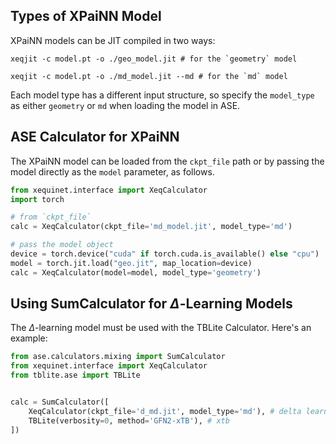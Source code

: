## Types of XPaiNN Model

XPaiNN models can be JIT compiled in two ways:

```shell
xeqjit -c model.pt -o ./geo_model.jit # for the `geometry` model

xeqjit -c model.pt -o ./md_model.jit --md # for the `md` model
```

Each model type has a different input structure, so specify the `model_type` as either `geometry` or `md` when loading the model in ASE.

## ASE Calculator for XPaiNN

The XPaiNN model can be loaded from the `ckpt_file` path or by passing the model directly as the `model` parameter, as follows.

```python
from xequinet.interface import XeqCalculator
import torch

# from `ckpt_file`
calc = XeqCalculator(ckpt_file='md_model.jit', model_type='md')

# pass the model object
device = torch.device("cuda" if torch.cuda.is_available() else "cpu")
model = torch.jit.load("geo.jit", map_location=device)
calc = XeqCalculator(model=model, model_type='geometry')
```


## Using SumCalculator for $\Delta$-Learning Models

The $\Delta$-learning model must be used with the TBLite Calculator. Here's an example:

```python
from ase.calculators.mixing import SumCalculator
from xequinet.interface import XeqCalculator
from tblite.ase import TBLite


calc = SumCalculator([
    XeqCalculator(ckpt_file='d_md.jit', model_type='md'), # delta learning model
    TBLite(verbosity=0, method='GFN2-xTB'), # xtb
])
```